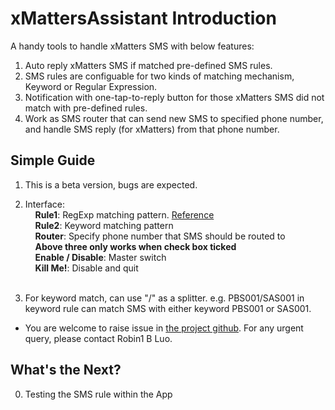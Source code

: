 
# xMattersAssistant Introduction
A handy tools to handle xMatters SMS with below features:

  1. Auto reply xMatters SMS if matched pre-defined SMS rules.
  2. SMS rules are configuable for two kinds of matching mechanism, Keyword or Regular Expression.
  3. Notification with one-tap-to-reply button for those xMatters SMS did not match with pre-defined rules.
  4. Work as SMS router that can send new SMS to specified phone number, and handle SMS reply (for xMatters) from that phone number.
  
## Simple Guide
1. This is a beta version, bugs are expected.

2. Interface:<br />
&nbsp;&nbsp;&nbsp;&nbsp;<b>Rule1</b>: RegExp matching pattern. <a href="http://regular-expressions.mobi/refquick.html">Reference</a><br />
&nbsp;&nbsp;&nbsp;&nbsp;<b>Rule2</b>: Keyword matching pattern<br />
&nbsp;&nbsp;&nbsp;&nbsp;<b>Router</b>: Specify phone number that SMS should be routed to<br />
&nbsp;&nbsp;&nbsp;&nbsp;<b>Above three only works when check box ticked</b><br />
&nbsp;&nbsp;&nbsp;&nbsp;<b>Enable / Disable</b>: Master switch<br />
&nbsp;&nbsp;&nbsp;&nbsp;<b>Kill Me!</b>: Disable and quit<br /><br />

3. For keyword match, can use "/" as a splitter. e.g. PBS001/SAS001 in keyword rule can match SMS with either keyword PBS001 or SAS001.

* You are welcome to raise issue in <a href="https://github.com/robin1bluo/xMattersAssistant">the project github</a>. For any urgent query, please contact Robin1 B Luo.

## What's the Next?
0. Testing the SMS rule within the App
